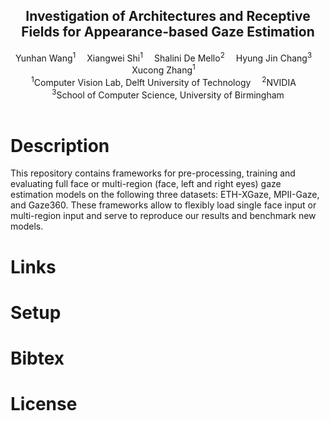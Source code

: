 
<div align="center">

<h2>Investigation of Architectures and Receptive Fields for Appearance-based Gaze Estimation</h2>

<div>
    Yunhan Wang</a><sup>1</sup>&emsp;
    Xiangwei Shi</a><sup>1</sup>&emsp;
    Shalini De  Mello</a><sup>2</sup>&emsp;
    Hyung Jin Chang</a><sup>3</sup>&emsp;
    Xucong Zhang</a><sup>1</sup>&emsp;
</div>

<div>
    <sup>1</sup>Computer Vision Lab, Delft University of Technology&emsp;
    <sup>2</sup>NVIDIA&emsp; <br>
    <sup>3</sup>School of Computer Science, University of Birmingham
</div>

</div>

<br/>

# Description
This repository contains frameworks for pre-processing, training and evaluating full face or multi-region (face, left and right eyes) gaze estimation models on the following three datasets: ETH-XGaze, MPII-Gaze, and Gaze360. These frameworks allow to flexibly load single face input or multi-region input and serve to reproduce our results and benchmark new models.

# Links

# Setup

# Bibtex

# License
